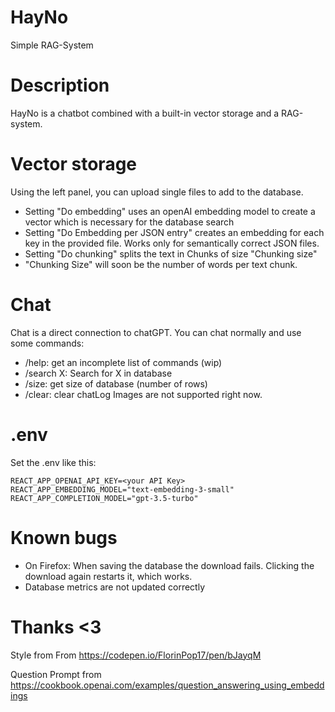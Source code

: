# HayNo
Simple RAG-System

# Description
HayNo is a chatbot combined with a built-in vector storage and a RAG-system. 

# Vector storage
Using the left panel, you can upload single files to add to the database. 
- Setting "Do embedding" uses an openAI embedding model to create a vector which is necessary for the database search
- Setting "Do Embedding per JSON entry" creates an embedding for each key in the provided file. Works only for semantically correct JSON files. 
- Setting "Do chunking" splits the text in Chunks of size "Chunking size"
- "Chunking Size" will soon be the number of words per text chunk. 

# Chat
Chat is a direct connection to chatGPT. You can chat normally and use some commands:
- /help: get an incomplete list of commands (wip)
- /search X: Search for X in database
- /size: get size of database (number of rows)
- /clear: clear chatLog
Images are not supported right now.

# .env
Set the .env like this:

```
REACT_APP_OPENAI_API_KEY=<your API Key>
REACT_APP_EMBEDDING_MODEL="text-embedding-3-small"
REACT_APP_COMPLETION_MODEL="gpt-3.5-turbo"
```

# Known bugs
- On Firefox: When saving the database the download fails. Clicking the download again restarts it, which works. 
- Database metrics are not updated correctly


# Thanks <3
Style from 
From https://codepen.io/FlorinPop17/pen/bJayqM

Question Prompt from
https://cookbook.openai.com/examples/question_answering_using_embeddings
